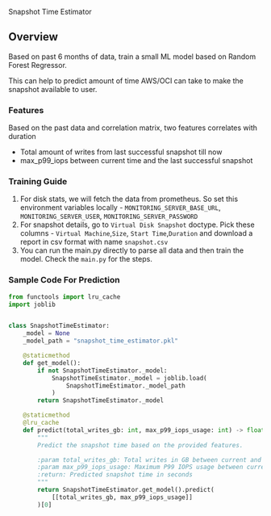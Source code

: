 Snapshot Time Estimator

## Overview

Based on past 6 months of data, train a small ML model based on Random Forest Regressor.

This can help to predict amount of time AWS/OCI can take to make the snapshot available to user.

### Features

Based on the past data and correlation matrix, two features correlates with duration

- Total amount of writes from last successful snapshot till now
- max_p99_iops between current time and the last successful snapshot

### Training Guide

1. For disk stats, we will fetch the data from prometheus. So set this environment variables locally - `MONITORING_SERVER_BASE_URL`, `MONITORING_SERVER_USER`, `MONITORING_SERVER_PASSWORD`
2. For snapshot details, go to `Virtual Disk Snapshot` doctype. Pick these columns - `Virtual Machine`,`Size`, `Start Time`,`Duration` and download a report in csv format with name `snapshot.csv`
3. You can run the main.py directly to parse all data and then train the model. Check the `main.py` for the steps.

### Sample Code For Prediction

```python
from functools import lru_cache
import joblib


class SnapshotTimeEstimator:
    _model = None
    _model_path = "snapshot_time_estimator.pkl"

    @staticmethod
    def get_model():
        if not SnapshotTimeEstimator._model:
            SnapshotTimeEstimator._model = joblib.load(
                SnapshotTimeEstimator._model_path
            )
        return SnapshotTimeEstimator._model

    @staticmethod
    @lru_cache
    def predict(total_writes_gb: int, max_p99_iops_usage: int) -> float:
        """
        Predict the snapshot time based on the provided features.

        :param total_writes_gb: Total writes in GB between current and last successful snapshot
        :param max_p99_iops_usage: Maximum P99 IOPS usage between current and last successful snapshot
        :return: Predicted snapshot time in seconds
        """
        return SnapshotTimeEstimator.get_model().predict(
            [[total_writes_gb, max_p99_iops_usage]]
        )[0]

```
